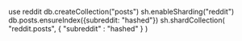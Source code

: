 use reddit
db.createCollection("posts")
sh.enableSharding("reddit")
db.posts.ensureIndex({subreddit: "hashed"})
sh.shardCollection( "reddit.posts", { "subreddit" : "hashed" } )

